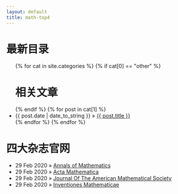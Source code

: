 ```yaml
---
layout: default
title: math-top4
---
```


<div id="home">
  <h1> 最新目录 </h1>
  <ul class="posts">
    {% for cat in site.categories %}
      <!-- {% if cat[0] == "annals" %}
        <h1> annals最新一期目录 </h1>
      {% endif %}
      {% if cat[0] == "acta" %}
        <h1> acta最新一期目录 </h1>
      {% endif %}
      {% if cat[0] == "acta" %}
        <h1> acta最新一期目录 </h1>
      {% endif %}
      {% if cat[0] == "acta" %}
        <h1> acta最新一期目录 </h1>
      {% endif %} -->
      {% if cat[0] == "other" %}
        <h1> 相关文章 </h1>
      {% endif %}
      {% for post in cat[1] %}
        <!-- {% for post in site.related_posts limit:1 %} -->
        <li><span>{{ post.date | date_to_string }}</span> &raquo; <a href="{{ post.url }}">{{ post.title }}</a></li>
        <!-- {% endfor %} -->
      {% endfor %}
    {% endfor %}
  </ul>

  <h1>四大杂志官网</h1>
  <ul class="posts">
    <li><span>29 Feb 2020</span> &raquo; <a href="http://annals.math.princeton.edu/">Annals of Mathematics</a></li>
    <li><span>29 Feb 2020</span> &raquo; <a href="https://www.intlpress.com/site/pub/pages/journals/items/acta/_home/_main/index.php">Acta Mathematica</a></li>
    <li><span>29 Feb 2020</span> &raquo; <a href="http://www.ams.org/journals/jams/all_issues.html">Journal Of The American Mathematical Society</a></li>
    <li><span>29 Feb 2020</span> &raquo; <a href="https://link.springer.com/journal/volumesAndIssues/222">Inventiones Mathematicae</a></li>
  </ul>
</div>
